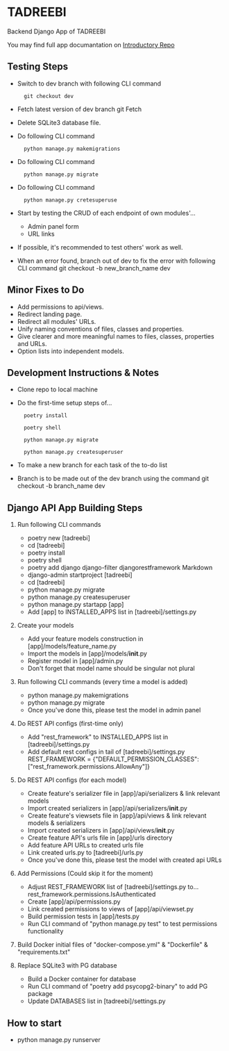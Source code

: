 # TADREEBI

Backend Django App of TADREEBI

You may find full app documantation on [Introductory Repo](https://github.com/Tadreebi/app)

## Testing Steps

- Switch to dev branch with following CLI command

        git checkout dev
- Fetch latest version of dev branch
        git Fetch
- Delete SQLite3 database file.
- Do following CLI command

        python manage.py makemigrations
- Do following CLI command

        python manage.py migrate
- Do following CLI command

        python manage.py cretesuperuse
- Start by testing the CRUD of each endpoint of own modules'...
  - Admin panel form
  - URL links
- If possible, it's recommended to test others' work as well.
- When an error found, branch out of dev to fix the error with following CLI command
        git checkout -b new_branch_name dev

## Minor Fixes to Do

- Add permissions to api/views.
- Redirect landing page.
- Redirect all modules' URLs.
- Unify naming conventions of files, classes and properties.
- Give clearer and more meaningful names to files, classes, properties and URLs.
- Option lists into independent models.

## Development Instructions & Notes

- Clone repo to local machine
- Do the first-time setup steps of...

        poetry install

        poetry shell
        
        python manage.py migrate
        
        python manage.py createsuperuser
- To make a new branch for each task of the to-do list
- Branch is to be made out of the dev branch using the command
        git checkout -b branch_name dev

## Django API App Building Steps

1. Run following CLI commands
    - poetry new [tadreebi]
    - cd [tadreebi]
    - poetry install
    - poetry shell
    - poetry add django django-filter djangorestframework Markdown
    - django-admin startproject [tadreebi]
    - cd [tadreebi]
    - python manage.py migrate
    - python manage.py createsuperuser
    - python manage.py startapp [app]
    - Add [app] to INSTALLED_APPS list in [tadreebi]/settings.py

2. Create your models
    - Add your feature models construction in [app]/models/feature_name.py
    - Import the models in [app]/models/__init__.py
    - Register model in [app]/admin.py
    - Don't forget that model name should be singular not plural

3. Run following CLI commands (every time a model is added)
    - python manage.py makemigrations
    - python manage.py migrate
    - Once you've done this, please test the model in admin panel

4. Do REST API configs (first-time only)
    - Add "rest_framework" to INSTALLED_APPS list in [tadreebi]/settings.py
    - Add default rest configs in tail of [tadreebi]/settings.py
            REST_FRAMEWORK = {"DEFAULT_PERMISSION_CLASSES": ["rest_framework.permissions.AllowAny"]}

5. Do REST API configs (for each model)
    - Create feature's serializer file in [app]/api/serializers & link relevant models
    - Import created serializers in [app]/api/serializers/__init__.py
    - Create feature's viewsets file in [app]/api/views & link relevant models & serializers
    - Import created serializers in [app]/api/views/__init__.py
    - Create feature API's urls file in [app]/urls directory
    - Add feature API URLs to created urls file
    - Link created urls.py to [tadreebi]/urls.py
    - Once you've done this, please test the model with created api URLs

6. Add Permissions (Could skip it for the moment)
    - Adjust REST_FRAMEWORK list of [tadreebi]/settings.py to...
            rest_framework.permissions.IsAuthenticated
    - Create [app]/api/permissions.py
    - Link created permissions to views of [app]/api/viewset.py
    - Build permission tests in [app]/tests.py
    - Run CLI command of "python manage.py test" to test permissions functionality

7. Build Docker initial files of "docker-compose.yml" & "Dockerfile" & "requirements.txt"

8. Replace SQLite3 with PG database
    - Build a Docker container for database
    - Run CLI command of "poetry add psycopg2-binary" to add PG package
    - Update DATABASES list in [tadreebi]/settings.py

## How to start

- python manage.py runserver
